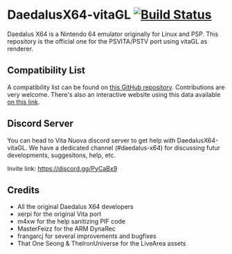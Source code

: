 # DaedalusX64-vitaGL [![Build Status](https://dev.azure.com/rinnegatamante/Daedalus%20X64/_apis/build/status/Rinnegatamante.DaedalusX64-vitaGL?branchName=master)](https://dev.azure.com/rinnegatamante/Daedalus%20X64/_build/latest?definitionId=2&branchName=master)
 
Daedalus X64 is a Nintendo 64 emulator originally for Linux and PSP. This repository is the official one for the PSVITA/PSTV port using vitaGL as renderer.
 
## Compatibility List
 
A compatibility list can be found on [this GitHub repository](https://github.com/Rinnegatamante/DaedalusX64-vitaGL-Compatibility/issues). Contributions are very welcome. There's also an interactive website using this data available [on this link](https://daedalusx64.rinnegatamante.it/).
 
## Discord Server

You can head to Vita Nuova discord server to get help with DaedalusX64-vitaGL. We have a dedicated channel (#daedalus-x64) for discussing futur developments, suggesitons, help, etc.
 
Invite link: https://discord.gg/PyCaBx9
 
## Credits
 
- All the original Daedalus X64 developers
- xerpi for the original Vita port
- m4xw for the help sanitizing PIF code
- MasterFeizz for the ARM DynaRec
- frangarcj for several improvements and bugfixes
- That One Seong & TheIronUniverse for the LiveArea assets
